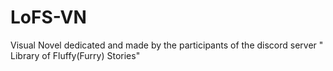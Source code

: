# LoFS-VN
 Visual Novel dedicated and made by the participants of the discord server " Library of Fluffy(Furry) Stories"
